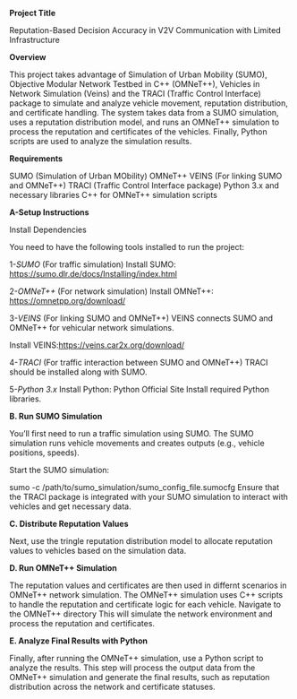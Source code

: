 ****Project Title****

Reputation-Based Decision Accuracy in V2V Communication with Limited Infrastructure

****Overview****

This project takes advantage of Simulation of Urban Mobility (SUMO), Objective Modular Network Testbed in C++ (OMNeT++), Vehicles
in Network Simulation (Veins) and the TRACI (Traffic Control Interface) package to simulate and analyze vehicle movement, reputation distribution, and certificate handling. The system takes data from a SUMO simulation, uses a reputation distribution model, and runs an OMNeT++ simulation to process the reputation and certificates of the vehicles. Finally, Python scripts are used to analyze the simulation results.

****Requirements****

SUMO (Simulation of Urban MObility)
OMNeT++
VEINS (For linking SUMO and OMNeT++)
TRACI (Traffic Control Interface package)
Python 3.x and necessary libraries
C++ for OMNeT++ simulation scripts

****A-Setup Instructions****

Install Dependencies

You need to have the following tools installed to run the project:

1-_SUMO_ (For traffic simulation)
Install SUMO: https://sumo.dlr.de/docs/Installing/index.html


2-_OMNeT++_ (For network simulation)
Install OMNeT++: https://omnetpp.org/download/

3-_VEINS_ (For linking SUMO and OMNeT++)
VEINS connects SUMO and OMNeT++ for vehicular network simulations.

Install VEINS:https://veins.car2x.org/download/

4-_TRACI_ (For traffic interaction between SUMO and OMNeT++)
TRACI should be installed along with SUMO.

5-_Python 3.x_
Install Python: Python Official Site
Install required Python libraries.



****B. Run SUMO Simulation****

You’ll first need to run a traffic simulation using SUMO. The SUMO simulation runs vehicle movements and creates outputs (e.g., vehicle positions, speeds).

Start the SUMO simulation:

sumo -c /path/to/sumo_simulation/sumo_config_file.sumocfg
Ensure that the TRACI package is integrated with your SUMO simulation to interact with vehicles and get necessary data.

****C. Distribute Reputation Values****

Next, use the tringle reputation distribution model to allocate reputation values to vehicles based on the simulation data.


****D. Run OMNeT++ Simulation****

The reputation values and certificates are then used in differnt scenarios in OMNeT++ network simulation. The OMNeT++ simulation uses C++ scripts to handle the reputation and certificate logic for each vehicle.
Navigate to the OMNeT++ directory
This will simulate the network environment and process the reputation and certificates.

****E. Analyze Final Results with Python****

Finally, after running the OMNeT++ simulation, use a Python script to analyze the results.
This step will process the output data from the OMNeT++ simulation and generate the final results, such as reputation distribution across the network and certificate statuses.
